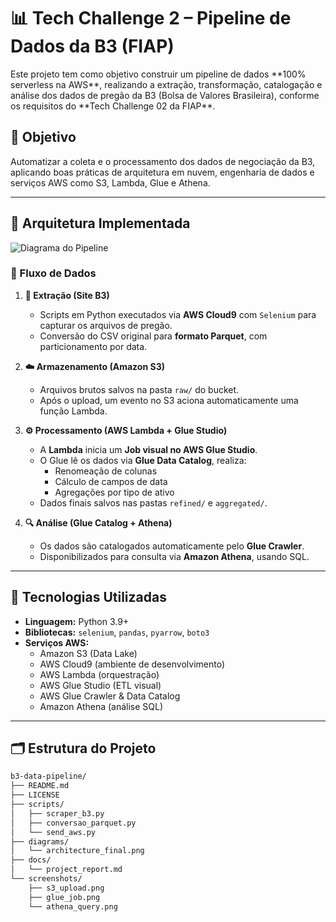 # 📊 Tech Challenge 2 – Pipeline de Dados da B3 (FIAP) ##
<p align="left">
Este projeto tem como objetivo construir um pipeline de dados **100% serverless na AWS**, realizando a extração, transformação, catalogação e análise dos dados de pregão da B3 (Bolsa de Valores Brasileira), conforme os requisitos do **Tech Challenge 02 da FIAP**.
</p>

## 🎯 Objetivo

Automatizar a coleta e o processamento dos dados de negociação da B3, aplicando boas práticas de arquitetura em nuvem, engenharia de dados e serviços AWS como S3, Lambda, Glue e Athena.

---

## 📌 Arquitetura Implementada

![Diagrama do Pipeline](https://i.postimg.cc/rstjXL9K/Capturar.jpg)

### 🔄 Fluxo de Dados

1. **🧾 Extração (Site B3)**
   - Scripts em Python executados via **AWS Cloud9** com `Selenium` para capturar os arquivos de pregão.
   - Conversão do CSV original para **formato Parquet**, com particionamento por data.

2. **☁️ Armazenamento (Amazon S3)**
   - Arquivos brutos salvos na pasta `raw/` do bucket.
   - Após o upload, um evento no S3 aciona automaticamente uma função Lambda.

3. **⚙️ Processamento (AWS Lambda + Glue Studio)**
   - A **Lambda** inicia um **Job visual no AWS Glue Studio**.
   - O Glue lê os dados via **Glue Data Catalog**, realiza:
     - Renomeação de colunas
     - Cálculo de campos de data
     - Agregações por tipo de ativo
   - Dados finais salvos nas pastas `refined/` e `aggregated/`.

4. **🔍 Análise (Glue Catalog + Athena)**
   - Os dados são catalogados automaticamente pelo **Glue Crawler**.
   - Disponibilizados para consulta via **Amazon Athena**, usando SQL.

---

## 🧪 Tecnologias Utilizadas

- **Linguagem:** Python 3.9+
- **Bibliotecas:** `selenium`, `pandas`, `pyarrow`, `boto3`
- **Serviços AWS:**
  - Amazon S3 (Data Lake)
  - AWS Cloud9 (ambiente de desenvolvimento)
  - AWS Lambda (orquestração)
  - AWS Glue Studio (ETL visual)
  - AWS Glue Crawler & Data Catalog
  - Amazon Athena (análise SQL)

---

## 🗂️ Estrutura do Projeto

```bash
b3-data-pipeline/
├── README.md
├── LICENSE
├── scripts/
│   ├── scraper_b3.py
│   ├── conversao_parquet.py
│   └── send_aws.py
├── diagrams/
│   └── architecture_final.png
├── docs/
│   └── project_report.md
└── screenshots/
    ├── s3_upload.png
    ├── glue_job.png
    └── athena_query.png
